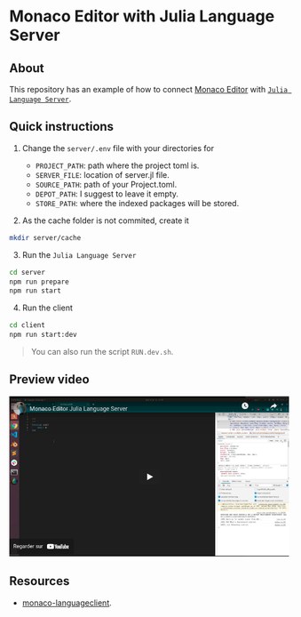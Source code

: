 # Monaco Editor with Julia Language Server

## About

This repository has an example of how to connect [Monaco Editor](https://microsoft.github.io/monaco-editor/) with [`Julia Language Server`](https://github.com/julia-vscode/LanguageServer.jl). 

## Quick instructions

1. Change the `server/.env` file with your directories for

    - `PROJECT_PATH`: path where the project toml is.
    - `SERVER_FILE`: location of server.jl file.
    - `SOURCE_PATH`: path of your Project.toml.
    - `DEPOT_PATH`: I suggest to leave it empty.
    - `STORE_PATH`: where the indexed packages will be stored.

2. As the cache folder is not commited, create it

```bash
mkdir server/cache
```

3. Run the `Julia Language Server`

```sh
cd server
npm run prepare
npm run start
```

4. Run the client

```bash
cd client
npm run start:dev
```

> You can also run the script `RUN.dev.sh`.

## Preview video

[![Video Preview](./assets/imag/preview.png)](https://youtu.be/0hwiSMRdq7M)

## Resources

- [monaco-languageclient](https://github.com/TypeFox/monaco-languageclient).